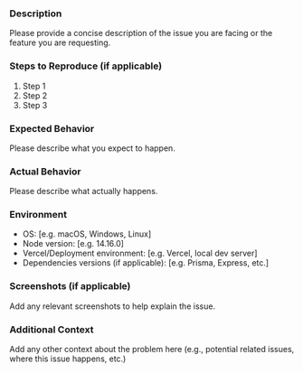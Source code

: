 ### Description
Please provide a concise description of the issue you are facing or the feature you are requesting.

### Steps to Reproduce (if applicable)
1. Step 1
2. Step 2
3. Step 3

### Expected Behavior
Please describe what you expect to happen.

### Actual Behavior
Please describe what actually happens.

### Environment
- OS: [e.g. macOS, Windows, Linux]
- Node version: [e.g. 14.16.0]
- Vercel/Deployment environment: [e.g. Vercel, local dev server]
- Dependencies versions (if applicable): [e.g. Prisma, Express, etc.]

### Screenshots (if applicable)
Add any relevant screenshots to help explain the issue.

### Additional Context
Add any other context about the problem here (e.g., potential related issues, where this issue happens, etc.)
